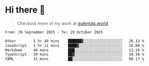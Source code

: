 # Hi there 👋

> Checkout more of my work at [gutentag.world](https://www.gutentag.world)

<!--
**samgutentag/samgutentag** is a ✨ _special_ ✨ repository because its `README.md` (this file) appears on your GitHub profile.

Here are some ideas to get you started:

- 🔭 I’m currently working on ...
- 🌱 I’m currently learning ...
- 👯 I’m looking to collaborate on ...
- 🤔 I’m looking for help with ...
- 💬 Ask me about ...
- 📫 How to reach me: ...
- 😄 Pronouns: ...
- ⚡ Fun fact: ...
-->

<!-- https://github.com/marketplace/actions/profile-readme-development-stats -->
<!--START_SECTION:waka-->

```txt
From: 29 September 2025 - To: 29 October 2025

Other        1 hr 40 mins    ██████▓░░░░░░░░░░░░░░░░░░   26.13 %
JavaScript   1 hr 11 mins    ████▓░░░░░░░░░░░░░░░░░░░░   18.68 %
Markdown     46 mins         ███░░░░░░░░░░░░░░░░░░░░░░   12.18 %
TypeScript   39 mins         ██▓░░░░░░░░░░░░░░░░░░░░░░   10.39 %
YAML         31 mins         ██░░░░░░░░░░░░░░░░░░░░░░░   08.17 %
```

<!--END_SECTION:waka-->
